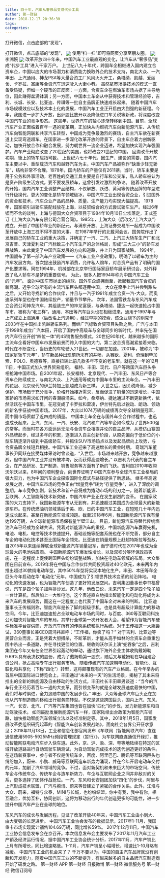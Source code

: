 ```yaml
---
title: 四十年，汽车从奢侈品变成代步工具
author: 第一财经
date: 2018-12-17 20:36:30
tags: 
categories: 
---
```

打开微信，点击底部的“发现”，
<!-- more -->
打开微信，点击底部的“发现”，
<img align="center" border="0" src="https://imgcdn.yicai.com/uppics/images/2018/12/4c388f67ebbffd510065d6a6155ec48e.jpg" />
使用“扫一扫”即可将网页分享至朋友圈。
<img align="center" border="0" src="https://imgcdn.yicai.com/uppics/images/2018/12/134a5a96aebdcaac0d26fb210bed5b2e.jpg" />
李溯婉
<img align="center" border="0" src="https://imgcdn.yicai.com/uppics/images/2018/12/1efce5774b3faf42e17742b11d3afb68.jpg" />
改革开放四十年来，中国汽车工业最直观的变化，让汽车从“奢侈品”变成“代步工具”进入千家万户。
上世纪八九十年代，跨国车企相继进入国内建立合资车企，中国以庞大的市场潜力和消费能力换取外企的技术支持，南北大众、一汽丰田、上汽通用、神龙PSA等大量合资工厂风风火火开工，桑塔纳、凯越、爱丽舍、卡罗拉、富康等合资汽车迅速驶入大街小巷。
虽然拿市场换技术的模式一直备受质疑，但如一个硬币的正反面：一方面，合资车企在燃油车市场占据了主导地位，因此赚得盆满钵满；另一方面，中国本土车企从中获得技术和管理经验等，吉利、长城、长安、比亚迪、传祺等一批自主品牌正快速成长起来。
随着中国汽车市场规模效应以及技术本土化的发展，中国汽车工业正开启由大到强的新征程。今年，我国进一步扩大开放，出炉股比放开以及降低进口车关税等新政，将深度改变中国汽车业的竞争形态。
这些年，世界汽车的轴心逐渐转移到中国。目前，全球汽车产业正面临着百年一遇的变革期，正加快从内燃机汽车向新能源汽车、从传统汽车向智能网联和共享汽车转型，中国成为竞争最激烈的赛场，自主汽车欲在新赛道上实现弯道超车。在国家进一步深化改革开放的背景下，自主车企着力创新驱动，加快开放合作和融合发展，努力朝世界一流企业迈进，希望加快实现汽车强国梦。汽车产业彻底改变了20世纪的美国，也将改变21世纪的中国。
回溯改革开放初期，街上的轿车屈指可数。
上世纪六七十年代，因生产、建设的需要，国内汽车主要以中、重型载货汽车和越野汽车为主。中国汽车产品被称作“缺重少轻无轿车”，结构非常不合理。1978年，国内轿车的产量仅有2611辆。当时，轿车主要是用于公务和外事活动，老百姓的交通工具主要是自行车和公交车，私人轿车被认为是资产阶级生活方式。要不要发展轿车，这曾引发过激烈的争论。
随着改革开放的开始，国内汽车工业调整产品结构，不仅解放、跃进、黄河等传统品牌的车型进行升级换代，更大的变化是轿车领域破冰，中国汽车工业出现合资企业，引进国外的资金和技术，汽车企业产品的品种、质量、生产能力均实现大幅提高。
1978年，国家把引进轿车装配线放在上海，以技贸结合的方式尝试轿车生产。经过6年锲而不舍的谈判，上海与德国大众合资项目于1984年10月10日尘埃落定，正式签订《上海大众汽车有限公司合营合同》。1985年，上海大众（后改名“上汽大众”）成立，开创了中国轿车业的新纪元，与浦东开放、上海证券交易所一起成为中国改革开放中上海三桩不得不提的大事。
在1987年举行的北戴河会议，国务院作出了发展自己的轿车工业的重大决策，并确定了一汽、二汽、上汽三大轿车生产厂和北京吉普、天津夏利及广汽标致三小汽车生产的总体格局，形成“三大三小”的轿车发展战略，由此奠定了中国汽车发展的方向和道路，并上升为国家战略。
1994年，中国颁布了第一部汽车产业政策——《汽车工业产业政策》，明确了以轿车为主的汽车发展方向，首次提出鼓励汽车消费，允许私人购车，对合资产品有了明确的国产化要求等。同在1994年，机械部在北京举行国际家庭轿车展示研讨会，对外释放了私人轿车不是梦的重要信号。
为此，很多人把1994年称为中国汽车工业的“元年”。
面对中国车市抛出的绣球，国外车企蜂拥而至，掀起我国汽车合资的新高潮。近乎全球所有的主流汽车巨头都逐鹿中国。
大众在牵手上汽并尝到甜头之后，又开始寻找新的合作伙伴，并且与一汽于1991年成立合资一汽-大众，而奥迪系列车型也在中国陆续投产，销量节节攀升。
次年，法国雪铁龙与东风汽车成立合资公司神龙汽车，其组装生产的神龙富康，与桑塔纳、捷达一起快速抢占中国车市，被称为“老三样”。通用、本田等汽车巨头也在相继进来，通用于1997年与上汽成立上海通用（后改名上汽通用），经过早期的摸索，该企业旗下的别克于2003年在中国推出凯越轿车系列。而继广汽标致合资项目失败之后，广汽与本田于1998年成立广汽本田，开启了国内中高级车与全球同步的新时代，并率先在国内汽车行业开创“四位一体”的4S销售服务模式。20世纪90年代，越来越多的国际主流车企看好中国车市发展前景而跨入中国的大门，第二波合资高潮紧接着来临。
时代在不断变化，当历史的车轮驶入21世纪，一切都在加速。2001年，被称为“中国家庭轿车元年”，轿车新品种出现前所未有的井喷，从赛欧、夏利、奇瑞到毕加索、POLO、奥德赛等，直接扭转此前几款多年不变的老车型。就在这一年的12月11日，中国正式加入世界贸易组织。
福特、丰田、现代、日产等跨国汽车巨头争相抢滩中国市场。自2001年起，长安福特、北京现代、一汽丰田、东风日产等合资车企陆续成立，与南北大众、上汽通用等成为中国车市里的主流车企。一汽丰田的花冠、北京现代的伊兰特加上凯越成为新三样。
入世之后，因关税降低，减少保护，市场趋于充分竞争，价格开始接近需求，反而促进了销量的迅速增长，中国家轿的市场需求如开闸的春潮般涌来。如今，桑塔纳、捷达通过不断更新换代，依然活跃在中国车市里，花冠变成了卡罗拉和雷凌，伊兰特先后以锐动、朗动、领动的新名字征战中国市场。2017年，大众以1074万辆的成绩再次夺全球销量冠军，而中国市场贡献了近四成的销量。
中国本土车企在与国外车企合作过程中，也迅速成长起来，上汽、东风、一汽、长安、北汽和广汽等车企如今成为了世界500强的常客。而当时在各方面远远无法与合资车企相提并论的自主品牌，从模仿山寨国外品牌起步，经过多年的积累，逐渐进入自主创新阶段，从原先偏向于低价位的小型车辆逐渐升级到中高级轿车，并抓住SUV市场热点以及发起品牌向上攻势，与合资品牌全线短兵相接。中国汽车工业迎来了高速增长的黄金时期。
奇瑞汽车董事长尹同跃在接受媒体采访时曾谈道，“入世后，市场越来越开放，竞争越来越激烈，但中国汽车工业并没有被冲垮，反而获得高速增长。”
以吉利为代表的自主车企，在产品研发、生产制造、销售服务等方面有了新的飞跃。吉利自2010年收购沃尔沃以来，8年间的顺利整合，向世界证明了中国汽车参与全球汽车工业格局的强大实力，也为中国汽车企业探索国际化模式与路径提供了新思路。
继多年高速发展之后，中国汽车市场的竞争正由“增量竞争”转为“存量竞争”，进入了深度的调整期。车市竞争加剧，新技术和新产品将成为撬动市场的利刃之一。随着新能源、互联网、人工智能等技术新突破，中国汽车产业正在发生剧烈的变革。
在国家政策的大力支持下，我国新能源车市从无到有，并迅速超过美国成为全球最大的新能源车市。在传统燃油机领域落后于美、欧、日的中国汽车工业，在短短几十年内迅速成长起来，甚至在新能源车领域领跑。截至2018年6月，我国新能源汽车保有量达199万辆，占全球新能源市场保有量半壁江山。
目前，新能源汽车将替代传统燃油汽车已经成为全球共识。凭着对新能源汽车的重视，中国新能源汽车赢得先机，电池、电机、电控等技术快速提升，基础设施等配套系统也在不断完善，部分自主车企的电动化技术甚至比国际车企领先。比亚迪在销量规模上赶超特斯拉等劲敌，自2015年以来连续蝉联全球新能源汽车销量冠军，而宁德时代在2017年也成为全球最大的电池供应商。
中国新能源汽车爆发性增长，以及双积分等环保政策实施，在一定程度上促使跨国巨头纷纷调整战略，加快在电动车领域的布局。大众集团在日前宣布，2019年将在中国与合作伙伴共同投资超过40亿欧元，未来两年内推出超过30款纯电动车型，其中50%车型将实现本地化生产。丰田、本田等车企巨头今年启动在华“电动化”元年。中国成为了引领世界技术变革的前沿阵地。
电动化的快速发展，也为智能汽车创造了更好的发展空间。吉利集团董事长李书福曾说，汽车是四个轮子加两排沙发。这几年，他改口说，未来汽车一定是四个轮子加一台计算机，然后加上一大堆电池，这个表述直白地指出智能化和电动化将成为未来汽车的发展趋势，而这在一定程度上也代表了中国车企对未来的判断。
比亚迪董事长王传福则称，智能汽车是长了脚的超级手机，也是具有超级计算能力的移动空间。今年，比亚迪加速抢占全球电动车市场的同时，与百度、360等互联网科技公司加快对智能汽车的布局，其举行全球第一次开发者大会，希望作为智能汽车硬件标准平台提供商，开放汽车所有的传感系统和执行系统。对于王传福这一大胆尝试，360董事长兼CEO周鸿祎直呼：“王传福，你疯了吗？”
对于吉利、比亚迪等民营企业而言，正是凭着大胆搏杀，不断革新，才能从高手如林的合资车企重重包围中杀出一条道路，并在寻找更佳的位置。继收购沃尔沃上演“蛇吞象”之后，吉利集团在今年又有在全世界引起轰动的举动，通过旗下海外企业主体收购戴姆勒9.69%具有表决权的股份，成为了戴姆勒第一股东，随后又与戴姆勒在华组建合资公司，抢占高端专车出行服务市场。
随着传统汽车加速朝电动化、智能化、互联化和共享化（下称“四化”）转型，这将颠覆现有的汽车产业格局。在今年举办的首届中国国际进口博览会上，丰田通过“未来的一天”的生活场景，揭秘了其未来将推出的全新的新能源及自由移动的生活方式。丰田社长丰田章男谈道：“当今的汽车行业正经历着百年一遇的大变革，而引领变革的就是全球发展速度最快的中国，我们将与时俱进，全力追随中国的发展步伐。”
丰田、大众等全球汽车巨头正在加快从汽车制造商向移动出行服务商转型。不仅是这些跨国巨头，国内上汽、东风、一汽、长安、北汽、广汽等汽车集团也皆在加快“四化”的步伐，发力新能源车和自动驾驶技术。
如同鼓励发展新能源汽车一样，国家陆续出台政策为智能汽车铺路，加快推动智能汽车领域立法以及标准制定等。其中，2018年1月5日，国家发展改革委组织研究起草的《智能汽车创新发展战略》，面向社会各界公开征求意见；2018年11月13日，工业和信息化部官网发布《车联网（智能网联汽车）直连通信使用5905-5925MHz频段管理规定（暂行）》，为车联网直连通信开绿灯，推动智能网联电动汽车步入快车道。此外，京、沪、渝、深、粤等地陆续在特定的区域开放道路进行自动驾驶车辆测试，为自动驾驶完成技术的迭代创造更好的条件。
在这场新赛事中，参与者不仅是传统车企，百度、阿里巴巴、腾讯等互联网巨头也纷纷加入，蔚来、小鹏、威马等互联网造车新势力涌现，并在今年开启电动车交付的元年，加剧了汽车领域的竞争。不过，面对新契机和未来巨大的市场空间，传统车企与传统车企、传统车企与造车新势力、车企与互联网企业之间并非敌对的关系，更多选择了团体作战抢位。一汽、东风和长安抱团加快“四化”的步伐，阿里与上汽形成技术联盟，广汽与腾讯、蔚来等皆建立了紧密的合作关系。此外，江淮与大众、蔚来，福特与众泰，MINI与长城，也纷纷结盟。你中有我，我中有你，相互融合，优势互补，协同创新，这将为移动出行的年代创造更多的可能性，进一步提升中国汽车产业在全球的地位。
 
 
东风汽车的成长与发展历程，见证了改革开放40年来，中国汽车工业由小到大、由大变强的长足进步。
中国汽车工业协会发布的数据显示，2017年1-11月，我国重卡市场实现累计销售104.69万辆，同比增长59%。
2017年12月11日，中国汽车工业协会信息发布会在京召开。本次信息发布会主要发布了2017年11月汽车工业产销及经济运行情况，据中国汽车工业协会统计分析，2017年11月，汽车产销比上月有所增长，同比增速略低。1-11月，汽车产销呈小幅增长，增速比1-10月略有减缓。
中国汽车工业的机会来了？
千万不要以为，中国的自主汽车品牌就没有创新和开发能力，随着中国汽车工业的不断提升，有越来越多的自主品牌汽车制造商开始了研发之路。
第一财经
APP
第一财经
日报微博
第一财经
微信服务号
第一财经
微信订阅号
